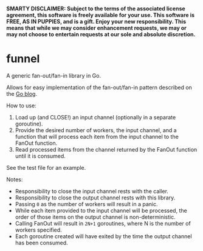 #### SMARTY DISCLAIMER: Subject to the terms of the associated license agreement, this software is freely available for your use. This software is FREE, AS IN PUPPIES, and is a gift. Enjoy your new responsibility. This means that while we may consider enhancement requests, we may or may not choose to entertain requests at our sole and absolute discretion.

# funnel

A generic fan-out/fan-in library in Go.

Allows for easy implementation of the fan-out/fan-in pattern described on the [Go blog](https://go.dev/blog/pipelines).

How to use:

1. Load up (and CLOSE!) an input channel (optionally in a separate goroutine).
2. Provide the desired number of workers, the input channel, and a function that will process each item from the input channel to the FanOut function.
3. Read processed items from the channel returned by the FanOut function until it is consumed.

See the test file for an example.

Notes:

- Responsibility to close the input channel rests with the caller.
- Responsibility to close the output channel rests with this library.
- Passing `0` as the number of workers will result in a panic.
- While each item provided to the input channel will be processed, the order of those items on the output channel is non-deterministic.
- Calling FanOut will result in `2N+1` goroutines, where N is the number of workers specified.
- Each goroutine created will have exited by the time the output channel has been consumed.

